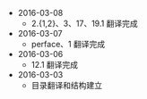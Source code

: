 + 2016-03-08
  * 2.{1,2}、3、17、19.1 翻译完成
+ 2016-03-07
  * perface、1 翻译完成
+ 2016-03-06
  * 12.1 翻译完成
+ 2016-03-03
  * 目录翻译和结构建立

